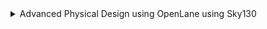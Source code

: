 <details>
<summary>Advanced Physical Design using OpenLane using Sky130</summary>
  
  <details>
<summary> DAY 1: Introduction to open-source EDA, OpenLANE and Sky130 PDK </summary>


### Synthesis in OPENLANE
```c
cd Desktop/work/tools/openlane_working_dir/openlane
docker
./flow.tcl -interactive
package require openlane 0.9
prep -design picorv32a
run_synthesis
```
![Screenshot from 2024-11-12 18-03-29](https://github.com/user-attachments/assets/1d0e95a2-fb72-4542-b048-75742db9dded)

### For Netlist:

```
cd designs/picorv32a/runs/09-11_06-33/results/synthesis/
gedit picorv32a.synthesis.v
```
![Screenshot from 2024-11-12 18-45-02](https://github.com/user-attachments/assets/c3d8f2cf-78a4-496a-88e2-402fba71e741)


![Screenshot from 2024-11-12 18-43-21](https://github.com/user-attachments/assets/f459ce1f-d2a6-4ea4-85e0-2d9a3ae599f9)

### FOR YOSYS:
```c
cd ../..
cd reports/synthesis
gedit 1-yosys_4.stat.rpt
```
![Screenshot from 2024-11-12 18-58-40](https://github.com/user-attachments/assets/99fc8587-f33e-4a1e-bde0-01579e4ba476)

![Screenshot from 2024-11-12 19-00-15](https://github.com/user-attachments/assets/690992f5-6df3-466a-8b7a-7de4491964ec)

</details>

<details> 
<summary> Day-2: Good floorplan vs bad floorplan and introduction to library cells</summary>

## Floor Planning using OPENLANE:

```c
cd Desktop/work/tools/openlane_working_dir/openlane
docker
./flow.tcl -interactive
package require openlane 0.9
prep -design picorv32a
run_synthesis
run_floorplan
```
![Screenshot from 2024-11-12 19-11-30](https://github.com/user-attachments/assets/c8f89a3e-a402-45c5-8846-d94940d50095)

![Screenshot from 2024-11-12 19-12-08](https://github.com/user-attachments/assets/95ea073d-b14e-4de2-a99d-e34ed77f7ad2)

Now, run the below commands in a new terminal:
```c

cd Desktop/work/tools/openlane_working_dir/openlane/designs/picorv32a/runs/09-11_07-10/results/floorplan
gedit picorv32a.floorplan.def
```
![Screenshot from 2024-11-12 19-20-22](https://github.com/user-attachments/assets/d0a212eb-8ab1-480a-be91-df2fd7bc2e0d)

![Screenshot from 2024-11-12 19-30-34](https://github.com/user-attachments/assets/ddd92519-d776-4ada-90b2-896b1f420fd2)

### Equidistant placement of ports

![Screenshot from 2024-11-12 21-48-18](https://github.com/user-attachments/assets/f9eb5a92-de20-40d9-925d-64644ed61630)


### Decap Cells and Tap Cells

![Screenshot from 2024-11-12 20-18-52](https://github.com/user-attachments/assets/cf6da022-82d8-46a4-a663-1b830cd78c53)

### Unplaces standard cells at origin:

![Screenshot from 2024-11-12 20-20-25](https://github.com/user-attachments/assets/77150f63-263c-4e27-956c-2d17dbed945c)

### Command to run placement:
```c
run_placement
```
![Screenshot from 2024-11-12 20-26-16](https://github.com/user-attachments/assets/753988e6-c7f7-4e54-bb84-7806b070d565)


To view the placement in magic:
```c
cd Desktop/work/tools/openlane_working_dir/openlane/designs/picorv32a/runs/17-03_12-06/results/placement/
magic -T /home/vsduser/Desktop/work/tools/openlane_working_dir/pdks/sky130A/libs.tech/magic/sky130A.tech lef read ../../tmp/merged.lef def read picorv32a.placement.def &
```
![Screenshot from 2024-11-12 20-29-01](https://github.com/user-attachments/assets/433596e9-b01d-4d39-88a1-3407290fa635)


![Screenshot from 2024-11-12 20-30-36](https://github.com/user-attachments/assets/878895ba-ffc6-47e1-a069-5a9460a6a2fe)

Commands to exit from current run
```c
exit # Exit from OpenLANE flow
exit # Exit from OpenLANE flow docker sub-system
```
## Cell Design and Characterization Flow
A library contains information about each cell, encompassing different sizes, functionalities, and threshold voltages. Below are the steps involved in a standard cell design flow.

### Inputs
PDKs (Process Design Kits): Includes DRC & LVS (Design Rule Checks & Layout Versus Schematic), SPICE Models, library data, and user-defined specifications.

### Design Steps

* 1.Circuit Design
* 2.Layout Design: Employ techniques such as Euler's path and stick diagrams.
* 3.Parasitic Extraction
* 4.Characterization: Evaluate timing, noise, and power.

### Outputs

* 1.CDL (Circuit Description Language)
* 2.LEF (Library Exchange Format)
* 3.GDSII (for layout)
* 4.Extracted SPICE netlist (.cir)
* 5.Timing, noise, and power .lib files

## Standard Cell Characterization Flow

The following steps are typical in standard cell characterization:

1.Load Models and Technology Files

2.Read the Extracted SPICE Netlist

3.Identify Cell Behavior

4.Load Subcircuits

5.Connect Power Sources

6.Apply Stimuli to Characterization Setup

7.Provide Necessary Output Capacitance Loads

8.Add Required Simulation Commands

These steps are compiled into a configuration file and input into a characterization tool, such as GUNA, which then generates timing, noise, and power models. These .lib files are categorized based on their characterization type: timing, power, or noise.

### Timing parameters

Timing definition	Value

![Screenshot 2024-11-12 215721](https://github.com/user-attachments/assets/a6becace-ce2b-4650-adf7-96fcfe38bf39)

### Propagation Delay: 
It refers to the time it takes for a change in an input signal to reach 50% of its final value to produce a corresponding change in the output signal to reach 50% of its final value of a digital circuit.
```c
rise delay =  time(out_fall_thr) - time(in_rise_thr)
```
### Transistion time: 
The time it takes the signal to move between states is the transition time , where the time is measured between 10% and 90% or 20% to 80% of the signal levels.
```c
Fall transition time: time(slew_high_fall_thr) - time(slew_low_fall_thr)
Rise transition time: time(slew_high_rise_thr) - time(slew_low_rise_thr)
```
</details>

<details>

  <summary>Day 3: Design library cell using Magic Layout and ngspice characterization</summary>

  ## Spice Deck:

![image](https://github.com/user-attachments/assets/f884a747-3092-4267-a168-ba6ae190f585)

![image](https://github.com/user-attachments/assets/4293e213-2516-4a91-ab2f-e9835b3ee896)

### 1. Clone custom inverter standard cell design from github repository

Pate the foloowing command in terminal:

```c
cd Desktop/work/tools/openlane_working_dir/openlane
git clone https://github.com/nickson-jose/vsdstdcelldesign
cd vsdstdcelldesign
cp /home/vsduser/Desktop/work/tools/openlane_working_dir/pdks/sky130A/libs.tech/magic/sky130A.tech .
ls
magic -T sky130A.tech sky130_inv.mag &

```
Screenshot of the command run:

![Screenshot from 2024-11-12 22-57-47](https://github.com/user-attachments/assets/e11f613b-761d-4193-bc15-99644c6abbea)

### 2. Load the custom inverter layout in magic and explore.
Screenshot of custom inverter layout in magic

![Screenshot from 2024-11-12 22-59-53](https://github.com/user-attachments/assets/6e46f5ed-d585-40d6-bfe5-2b589c0f36d3)

NMOS and PMOS identified

![Screenshot from 2024-11-12 23-11-06](https://github.com/user-attachments/assets/6d7c9bf9-ccc1-447a-a9c1-2bcddc329e7b)

Output Y connectivity to PMOS and NMOS drain verified

![Screenshot from 2024-11-12 23-14-48](https://github.com/user-attachments/assets/0c4e21fc-1c95-49bb-a7a1-453d3415bacb)

PMOS source connectivity to VDD (here VPWR) verified

![Screenshot from 2024-11-12 23-15-32](https://github.com/user-attachments/assets/8b206dbb-0292-497b-a5b3-fc93d3086f25)

NMOS source connectivity to VSS (here VGND) verified

![Screenshot from 2024-11-12 23-16-17](https://github.com/user-attachments/assets/aed1dd7f-6245-40c9-bec6-2b8154763821)

Deleting necessary layout part to see DRC error


![image](https://github.com/user-attachments/assets/ae9a7a73-89e1-4d0b-a7dd-67ae285d79ae)

### 3. Spice extraction of inverter in magic.

Commands for spice extraction of the custom inverter layout to be used in tkcon window of magic

# Check current directory
pwd

# Extraction command to extract to .ext format
extract all

# Before converting ext to spice this command enable the parasitic extraction also
ext2spice cthresh 0 rthresh 0

# Converting to ext to spice
ext2spice

Screenshot of tkcon window after running above commands

![Screenshot from 2024-11-13 00-16-49](https://github.com/user-attachments/assets/f5a75e91-c204-4fdf-bf7e-4334cb60ec33)

Screenshot of created spice file

![Screenshot from 2024-11-13 00-20-44](https://github.com/user-attachments/assets/9b9ac2ad-40bc-40d0-a1bb-4b116dfdbdd9)

### 4. Editing the spice model file for analysis through simulation.

Measuring unit distance in layout grid
![Screenshot from 2024-11-13 00-23-48](https://github.com/user-attachments/assets/1c9cc0e8-9702-4a5f-a44f-78f31d39a231)

Final edited spice file ready for ngspice simulation

![Screenshot from 2024-11-13 00-29-54](https://github.com/user-attachments/assets/1096d186-9cc2-4570-9015-6f9a09006163)

### 5. Post-layout ngspice simulations.

Commands for ngspice simulation

```c
ngspice sky130_inv.spice
plot y vs time a
```
Screenshots of ngspice run
![Screenshot from 2024-11-13 00-33-18](https://github.com/user-attachments/assets/bd1b583f-5c2c-4c0a-9072-7ff84b155d4d)

![Screenshot from 2024-11-13 00-33-38](https://github.com/user-attachments/assets/85c5f490-6afd-49c6-afc6-490526c9f7a8)

Screenshot of generated plot

![Screenshot from 2024-11-13 00-37-03](https://github.com/user-attachments/assets/96377829-f77a-44db-8824-49279c16bf92)


* Rise Transition time Calculation

Rise transition time = time taken to output to rise from 80% - Time taken for output to rise to 20%
             20% oF output = 660mv
             80% of output = 2.64v
             

20% Screenshots

![Screenshot from 2024-11-13 01-04-12](https://github.com/user-attachments/assets/e14fef90-602d-4a9b-b9d2-75cf8fe18014)

![Screenshot from 2024-11-13 01-05-16](https://github.com/user-attachments/assets/fecd3344-94d9-461d-b44c-dc17a4ff818d)

80% ScreenShots

![Screenshot from 2024-11-13 01-07-29](https://github.com/user-attachments/assets/ae9e816d-de66-4ef4-be81-5fe8119e45bf)

![Screenshot from 2024-11-13 01-07-15](https://github.com/user-attachments/assets/b221c712-17d3-4879-93b2-9c49ab70b55f)

Rise Transition Time = 2.2424-2.1819 = 0.0605 = 60.6 ps

### Fall Transition time Calculation

20% of Screenshots:

![Screenshot from 2024-11-13 01-16-52](https://github.com/user-attachments/assets/676cfc41-8fa1-4769-98eb-8093171d96ce)

80% Screenshots:

![Screenshot from 2024-11-13 01-19-24](https://github.com/user-attachments/assets/ef2ee5e3-e7d3-4edd-b09e-6f570fe41769)

                          Fall Transition Time= 4.09439 - 4.0505
                                             = 0.04389
                                             = 43.89 ps
 
 ### Rise Cell Delay Calculation:
        Difference in time(50% output rise) to time(50% input fall)

  50% Screenshots:

  ![Screenshot from 2024-11-13 01-26-55](https://github.com/user-attachments/assets/c3eb573d-1e64-401b-a455-8538f5ca6a53)

![Screenshot from 2024-11-13 01-28-52](https://github.com/user-attachments/assets/2dca6696-54db-47a9-a166-2da709296155)

                             Rise Cell Delay =  2.20722 - 2.1501
                                            =   0.05712
                                            = 57.12 ps

### Fall Cell dealay Claclulation:

    Difference in time(50% output fall) to time(50% input rise)

    50% Snapshot:

![Screenshot from 2024-11-13 02-28-52](https://github.com/user-attachments/assets/07c4a691-c8a4-45f9-921a-11325eb0e43f)

                        Fall Cell DElay = 4.069 - 4.05
                                        = 0.019
                                        = 19 ps

## 6. Find problem in the DRC section of the old magic tech file for the skywater process and fix them.

Commands to download and view the corrupted skywater process magic tech file and associated files to perform drc corrections:
```
cd
wget http://opencircuitdesign.com/open_pdks/archive/drc_tests.tgz
tar xfz drc_tests.tgz
cd drc_tests
ls -al
gvim .magicrc
magic -d XR &
```
Snapshot of the command run on terminal:

![Screenshot from 2024-11-13 02-35-04](https://github.com/user-attachments/assets/4b8d1e03-c0dd-4f46-9194-434b64c4134d)


Screenshot of .magicrc file

![Screenshot from 2024-11-13 02-35-42](https://github.com/user-attachments/assets/a3f0dd28-368c-43dc-af8c-0aaca1a70306)

![Screenshot from 2024-11-13 02-39-36](https://github.com/user-attachments/assets/97912a85-d6c0-4393-8cad-9e65944c101d)

![Screenshot from 2024-11-13 02-40-58](https://github.com/user-attachments/assets/a4a9883b-a82b-465a-995e-1f985f96bc08)

New commands inserted in sky130A.tech file to update drc

![Screenshot from 2024-11-13 02-50-32](https://github.com/user-attachments/assets/9bc6060e-648d-4e29-bffe-6ddf010fb319)

![Screenshot from 2024-11-13 02-53-32](https://github.com/user-attachments/assets/479ce1c0-055a-4777-8e82-c543e82dfa0b)

Screenshot of magic window with rule implemented

![Screenshot 2024-11-13 025622](https://github.com/user-attachments/assets/4fda1a24-b2c1-42ea-b4ae-7cf7b42db5e2)











</details>

</details>
